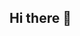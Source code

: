 ## Hi there 👋

<!--
**smarta008/smarta008** is a ✨ _special_ ✨ repository because its `README.md` (this file) appears on your GitHub profile.

Here are some ideas to get you started:

- 🔭 I’m currently working on ...
- 🌱 I’m currently learning Mechanical Engineering CSE Minor at Vellore Institute of Technology 
- 👯 I’m looking to collaborate on ...
- 🤔 I’m looking for help with My Upcoming Projects 
- 💬 Ask me about Trends going bizzare currently 
- 📫 How to reach me: ... smarta.mukherjee2024@vitstudent.ac.in
- 😄 Pronouns: He/Him
- ⚡ Fun fact: 
-->
